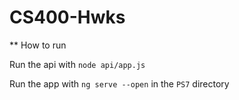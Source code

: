 # CS400-Hwks

** How to run

Run the api with `node api/app.js`

Run the app with `ng serve --open` in the `PS7` directory
